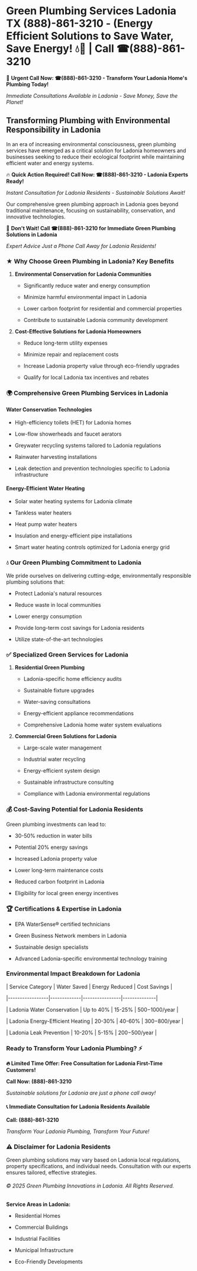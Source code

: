 # Green Plumbing Services Ladonia TX (888)-861-3210 - (Energy Efficient Solutions to Save Water, Save Energy! 💧🌿 | Call ☎(888)-861-3210

🚨 **Urgent Call Now: ☎(888)-861-3210 - Transform Your Ladonia Home's Plumbing Today!**
*Immediate Consultations Available in Ladonia - Save Money, Save the Planet!*

## Transforming Plumbing with Environmental Responsibility in Ladonia

In an era of increasing environmental consciousness, green plumbing services have emerged as a critical solution for Ladonia homeowners and businesses seeking to reduce their ecological footprint while maintaining efficient water and energy systems. 

🔥 **Quick Action Required! Call Now: ☎(888)-861-3210 - Ladonia Experts Ready!**
*Instant Consultation for Ladonia Residents - Sustainable Solutions Await!*

Our comprehensive green plumbing approach in Ladonia goes beyond traditional maintenance, focusing on sustainability, conservation, and innovative technologies.

🚨 **Don't Wait! Call ☎(888)-861-3210 for Immediate Green Plumbing Solutions in Ladonia**
*Expert Advice Just a Phone Call Away for Ladonia Residents!*

### ★ Why Choose Green Plumbing in Ladonia? Key Benefits

1. **Environmental Conservation for Ladonia Communities** 
   - Significantly reduce water and energy consumption
   - Minimize harmful environmental impact in Ladonia
   - Lower carbon footprint for residential and commercial properties
   - Contribute to sustainable Ladonia community development

2. **Cost-Effective Solutions for Ladonia Homeowners** 
   - Reduce long-term utility expenses
   - Minimize repair and replacement costs
   - Increase Ladonia property value through eco-friendly upgrades
   - Qualify for local Ladonia tax incentives and rebates

### 🌍 Comprehensive Green Plumbing Services in Ladonia

#### Water Conservation Technologies
- High-efficiency toilets (HET) for Ladonia homes
- Low-flow showerheads and faucet aerators
- Greywater recycling systems tailored to Ladonia regulations
- Rainwater harvesting installations
- Leak detection and prevention technologies specific to Ladonia infrastructure

#### Energy-Efficient Water Heating
- Solar water heating systems for Ladonia climate
- Tankless water heaters
- Heat pump water heaters
- Insulation and energy-efficient pipe installations
- Smart water heating controls optimized for Ladonia energy grid

### 💧 Our Green Plumbing Commitment to Ladonia

We pride ourselves on delivering cutting-edge, environmentally responsible plumbing solutions that:
- Protect Ladonia's natural resources
- Reduce waste in local communities
- Lower energy consumption
- Provide long-term cost savings for Ladonia residents
- Utilize state-of-the-art technologies

### ✅ Specialized Green Services for Ladonia

1. **Residential Green Plumbing**
   - Ladonia-specific home efficiency audits
   - Sustainable fixture upgrades
   - Water-saving consultations
   - Energy-efficient appliance recommendations
   - Comprehensive Ladonia home water system evaluations

2. **Commercial Green Solutions for Ladonia**
   - Large-scale water management
   - Industrial water recycling
   - Energy-efficient system design
   - Sustainable infrastructure consulting
   - Compliance with Ladonia environmental regulations

### 💰 Cost-Saving Potential for Ladonia Residents

Green plumbing investments can lead to:
- 30-50% reduction in water bills
- Potential 20% energy savings
- Increased Ladonia property value
- Lower long-term maintenance costs
- Reduced carbon footprint in Ladonia
- Eligibility for local green energy incentives

### 🏆 Certifications & Expertise in Ladonia

- EPA WaterSense® certified technicians
- Green Business Network members in Ladonia
- Sustainable design specialists
- Advanced Ladonia-specific environmental technology training

### Environmental Impact Breakdown for Ladonia

| Service Category | Water Saved | Energy Reduced | Cost Savings |
|-----------------|-------------|----------------|--------------|
| Ladonia Water Conservation | Up to 40% | 15-25% | $500-$1000/year |
| Ladonia Energy-Efficient Heating | 20-30% | 40-60% | $300-$800/year |
| Ladonia Leak Prevention | 10-20% | 5-15% | $200-$500/year |

### Ready to Transform Your Ladonia Plumbing? ⚡

**🔥 Limited Time Offer: Free Consultation for Ladonia First-Time Customers!**

**Call Now: (888)-861-3210**
*Sustainable solutions for Ladonia are just a phone call away!*

#### 📞 Immediate Consultation for Ladonia Residents Available

**Call: (888)-861-3210**
*Transform Your Ladonia Plumbing, Transform Your Future!*

### ⚠️ Disclaimer for Ladonia Residents

Green plumbing solutions may vary based on Ladonia local regulations, property specifications, and individual needs. Consultation with our experts ensures tailored, effective strategies.

###### © 2025 Green Plumbing Innovations in Ladonia. All Rights Reserved.

**Service Areas in Ladonia:** 
- Residential Homes
- Commercial Buildings
- Industrial Facilities
- Municipal Infrastructure
- Eco-Friendly Developments